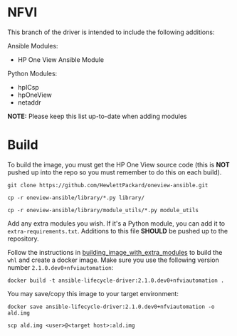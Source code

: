 # NFVI 

This branch of the driver is intended to include the following additions:

Ansible Modules:
- HP One View Ansible Module

Python Modules:
- hpICsp
- hpOneView
- netaddr

**NOTE:** Please keep this list up-to-date when adding modules

# Build

To build the image, you must get the HP One View source code (this is **NOT** pushed up into the repo so you must remember to do this on each build).

```
git clone https://github.com/HewlettPackard/oneview-ansible.git

cp -r oneview-ansible/library/*.py library/

cp -r oneview-ansible/library/module_utils/*.py module_utils
```

Add any extra modules you wish. If it's a Python module, you can add it to `extra-requirements.txt`. Additions to this file **SHOULD** be pushed up to the repository.

Follow the instructions in [building_image_with_extra_modules](../developer_docs/building_image_with_extra_modules.md#build-the-image) to build the `whl` and create a docker image. Make sure you use the following version number `2.1.0.dev0+nfviautomation`: 

```
docker build -t ansible-lifecycle-driver:2.1.0.dev0+nfviautomation .
```

You may save/copy this image to your target environment:

```
docker save ansible-lifecycle-driver:2.1.0.dev0+nfviautomation -o ald.img

scp ald.img <user>@<target host>:ald.img 
```